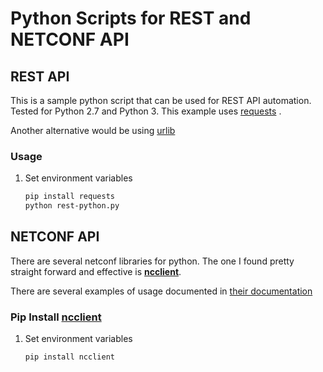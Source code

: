# Python Scripts for REST and NETCONF API

## REST API

This is a sample python script that can be used for REST API automation.
Tested for Python 2.7 and Python 3.
This example uses [requests](https://pypi.org/project/requests/) . 

Another alternative would be using  [urlib](https://docs.python.org/3/library/urllib.html)



### Usage

1. Set environment variables

    ```bash
    pip install requests
    python rest-python.py
    ```

## NETCONF API

There are several netconf libraries for python.
The one I found pretty straight forward and effective is **[ncclient](https://ncclient.readthedocs.io/en/latest/#)**.

There are several examples of usage documented in [their documentation](https://ncclient.readthedocs.io/en/latest/api.html)




### Pip Install [ncclient](https://pypi.org/project/ncclient/)

1. Set environment variables

    ```bash
    pip install ncclient
    ```

